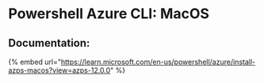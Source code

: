 # Powershell Azure CLI: MacOS

## Documentation:

{% embed url="https://learn.microsoft.com/en-us/powershell/azure/install-azps-macos?view=azps-12.0.0" %}
